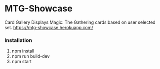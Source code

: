 # MTG-Showcase
Card Gallery
Displays Magic: The Gathering cards based on user selected set.
https://mtg-showcase.herokuapp.com/

### Installation

1. npm install
2. npm run build-dev
3. npm start
